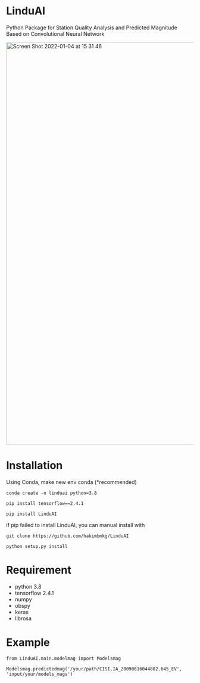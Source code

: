 # LinduAI

Python Package for Station Quality Analysis and Predicted Magnitude Based on Convolutional Neural Network

<img width="1077" alt="Screen Shot 2022-01-04 at 15 31 46" src="https://user-images.githubusercontent.com/28749749/148031066-866757d9-c696-4ece-8808-fff635a52178.png">

# <b>Installation</b>

Using Conda, make new env conda (*recommended)
```
conda create -n linduai python=3.8
```
```
pip install tensorflow==2.4.1
```
```
pip install LinduAI
```
if pip failed to install LinduAI, you can manual install with 

```git clone https://github.com/hakimbmkg/LinduAI```

```
python setup.py install
```

# Requirement
- python 3.8
- tensorflow 2.4.1
- numpy
- obspy
- keras
- librosa

# Example

```
from LinduAI.main.modelmag import Modelsmag

Modelsmag.predictedmag('/your/path/CISI.IA_20090616044802.645_EV', 'input/your/models_mags')


```

